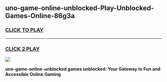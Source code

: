 
## uno-game-online-unblocked-Play-Unblocked-Games-Online-86g3a
<h3>
<a href="https://premium76.site?title=uno-game-online-unblocked&ref=25A">CLICK TO PLAY</a></h3>
<hr>

<h3>
<a href="https://premium76.site?title=uno-game-online-unblocked&ref=25A">CLICK 2 PLAY</a>
  
</h3>

<a href="https://premium76.site?title=uno-game-online-unblocked&ref=25A"><img src="https://clearcache.store/games.png"></a>


**uno-game-online-unblocked games unblocked: Your Gateway to Fun and Accessible Online Gaming**
